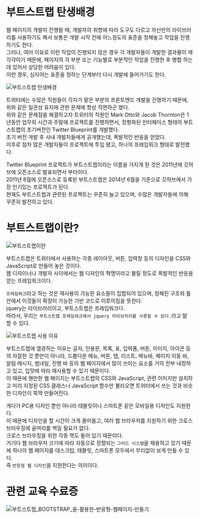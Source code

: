 # 부트스트랩 탄생배경
웹 페이지의 개발이 진행될 때, 개발자의 취향에 따라 도구도 다르고 자신만의 라이브러리를 사용하기도 해서 보통은 개발 시작 전에 어느정도의 표준을 정해놓고 작업을 진행 하기도 한다.   
그러나, 여러 이유로 이런 작업이 진행되지 않은 경우 각 개발자들이 개발한 결과물이 제각각이기 때문에, 페이지의 각 부분 또는 기능별로 부분적인 작업을 진행한 후 병합 하는데 있어서 상당한 어려움이 있다.   
이런 경우, 심지어는 표준을 정하는 단계부터 다시 개발에 들어가기도 한다.   
   
![부트스트랩 탄생배경](https://user-images.githubusercontent.com/46395776/173875617-731401f2-1f45-4db1-9bd6-d48253848789.jpeg)   
   
트위터에는 수많은 직원들이 각자가 맡은 부분의 프론트엔드 개발을 진행하기 때문에, 위와 같은 일관성 유지에 관한 문제에 항상 직면하곤 했다.   
위와 같은 문제점을 해결하고자 트위터의 직원인  Mark Otto와 Jacob Thornton은 1년동안 업무외 시간과 주말에 프로젝트를 진행하면서, 정형화된 인터페이스 형태의 부트스트랩의 초기버전인 Twitter Blueprint를 개발했다.   
초기 버전 개발 후 사내 개발자들에게 공개했는데, 폭발적인 반응을 얻었다.   
이후로 점차 많은 개발자들이 프로젝트에 투입 됐고, 하나의 프레임워크 형태로 발전했다.   
   
Twitter Blueprint 프로젝트가 부트스트랩이라는 이름을 가지게 된 것은 2011년에 깃허브에 오픈소스로 발표되면서 부터이다.   
2011년 8월에 오픈소스로 등록된 부트스트랩은 2014년 6월을 기준으로 깃허브에서 가장 인기있는 프로젝트가 된다.   
현재도 부트스트랩과 관련된 프로젝트는 꾸준히 늘고 있으며, 수많은 개발자들에 의해 꾸준히 발전하고 있다.   
   
# 부트스트랩이란?
![부트스트랩이란](https://user-images.githubusercontent.com/46395776/173876695-ca3f07ca-b53b-43ab-95fe-5192867dc906.jpeg)   
   
부트스트랩은 트위터에서 사용하는 각종 레이아웃, 버튼, 입력창 등의 디자인을 CSS와 JavaScript로 만들어 놓은 것이다.   
웹 디자이너나 개발자 사이에서는 웹 디자인의 혁명이라고 불릴 정도로 폭발적인 반응을 얻는 프레임워크이다.   
   
`프레임워크`라고 하는 것은 재사용이 가능한 요소들이 집합되어 있으며, 정해진 구조와 틀 안에서 이것들이 확장이 가능한 기반 코드로 이루어짐을 뜻한다.   
jquery는 라이브러리이고, 부트스트랩은 프레임워크다.   
따라서, 우리는 `부트스트랩 프레임워크에서 jquery 라이브러리를 사용할 수 있다.`라고 말 할 수 있다.   
   
![부트스트랩 사용 이유](https://user-images.githubusercontent.com/46395776/173877287-815925cc-67b4-438f-88e0-9e6df74365c9.jpeg)   
   
부트스트랩에 열광하는 이유는 글자, 인용문, 목록, 표, 입력폼, 버튼, 이미지, 아이콘 등의 자잘한 것 뿐만이 아니라, 드롭다운 메뉴, 버튼, 탭, 리스트, 메뉴바, 페이지 이동 바, 알림 메시지, 썸네일, 진행 바 등의 웹 페이지에서 많이 쓰이는 요소를 거의 전부 내장하고 있고, 입맛에 따라 재사용할 수 있기 때문이다.   
이 때문에 웬만한 웹 페이지는 부트스트랩의 CSS와 JavaScript, 관련 이미지만 설치하고 미리 지정된 CSS 클래스나 JavaScript 함수만 불러오면 트위터에서 쓰는 것과 비슷한 디자인이 뚝딱 만들어진다.   
   
게다가 PC용 디자인 뿐만 아니라 태블릿이나 스마트폰 같은 모바일용 디자인도 지원한다.   
이 때문에 디자인을 할 시간이 크게 줄어들고, 여러 웹 브라우저를 지원하기 위한 크로스 브라우징에 골머리를 썩일 필요가 없다.   
크로스 브라우징을 위한 각종 핵도 들어 있기 때문이다.   
거기다 웹 브라우저 크기에 따라 자동으로 정렬되는 `그리드 시스템`을 채용하고 있기 때문에 하나의 웹 페이지를 데스크탑, 태블릿, 스마트폰 모두에서 무리없이 보게 만들 수 있다.   
즉 `반응형 웹 디자인`을 지원한다는 의미이다.   
   
# 관련 교육 수료증
![부트스트랩_BOOTSTRAP_을-활용한-반응형-웹페이지-만들기](https://user-images.githubusercontent.com/46395776/183120428-c9a0b2ca-9052-453d-968d-6e4901e7a053.png)